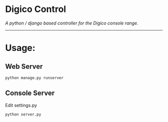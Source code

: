 # Digico Control
*A python / django based controller for the Digico console range.*

----
# Usage: #
## Web Server ##
` python manage.py runserver `

## Console Server ##
Edit settings.py

` python server.py `
